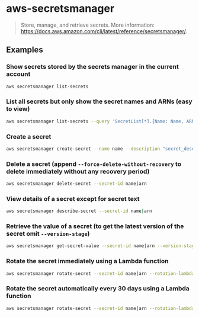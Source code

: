 # aws-secretsmanager

> Store, manage, and retrieve secrets. More information: <https://docs.aws.amazon.com/cli/latest/reference/secretsmanager/>.

## Examples

### Show secrets stored by the secrets manager in the current account

```bash
aws secretsmanager list-secrets
```

### List all secrets but only show the secret names and ARNs (easy to view)

```bash
aws secretsmanager list-secrets --query 'SecretList[*].{Name: Name, ARN: ARN}'
```

### Create a secret

```bash
aws secretsmanager create-secret --name name --description "secret_description" --secret-string 'secret'
```

### Delete a secret (append `--force-delete-without-recovery` to delete immediately without any recovery period)

```bash
aws secretsmanager delete-secret --secret-id name|arn
```

### View details of a secret except for secret text

```bash
aws secretsmanager describe-secret --secret-id name|arn
```

### Retrieve the value of a secret (to get the latest version of the secret omit `--version-stage`)

```bash
aws secretsmanager get-secret-value --secret-id name|arn --version-stage version_of_secret
```

### Rotate the secret immediately using a Lambda function

```bash
aws secretsmanager rotate-secret --secret-id name|arn --rotation-lambda-arn arn_of_lambda_function
```

### Rotate the secret automatically every 30 days using a Lambda function

```bash
aws secretsmanager rotate-secret --secret-id name|arn --rotation-lambda-arn arn_of_lambda_function --rotation-rules AutomaticallyAfterDays=30
```
